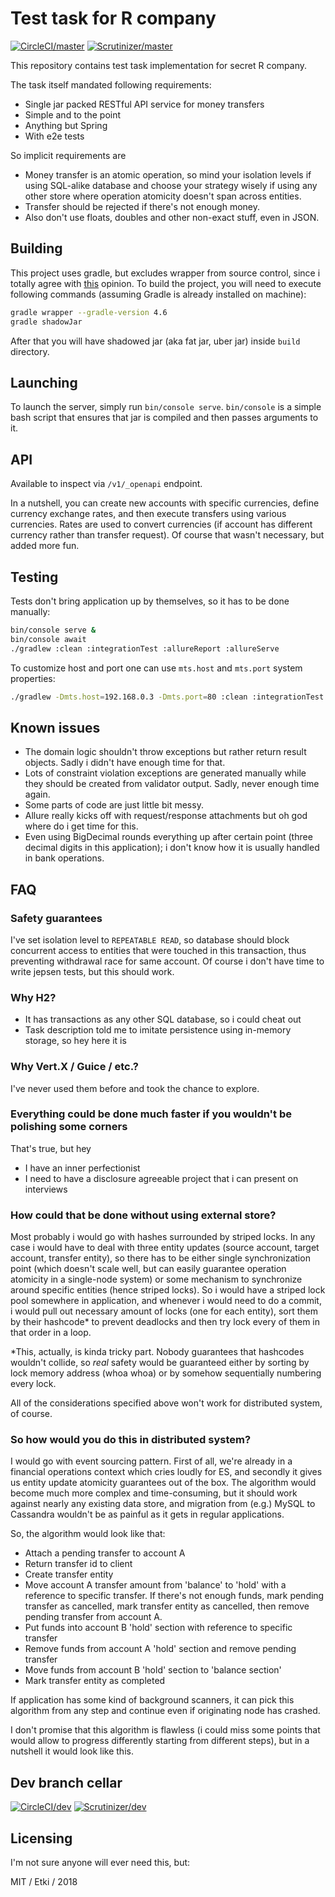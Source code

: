 # Test task for R company

[![CircleCI/master](https://img.shields.io/circleci/project/github/etki/revolving-skill-check/master.svg?style=flat-square)](https://circleci.com/gh/etki/revolving-skill-check/tree/master)
[![Scrutinizer/master](https://img.shields.io/scrutinizer/g/etki/revolving-skill-check/master.svg?style=flat-square)](https://scrutinizer-ci.com/g/etki/revolving-skill-check/?branch=master)

This repository contains test task implementation for secret R company.

The task itself mandated following requirements:

- Single jar packed RESTful API service for money transfers
- Simple and to the point
- Anything but Spring
- With e2e tests

So implicit requirements are

- Money transfer is an atomic operation, so mind your isolation levels
if using SQL-alike database and choose your strategy wisely if using any 
other store where operation atomicity doesn't span across entities.
- Transfer should be rejected if there's not enough money.
- Also don't use floats, doubles and other non-exact stuff, even in 
JSON.

## Building

This project uses gradle, but excludes wrapper from source control,
since i totally agree with [this](https://stackoverflow.com/a/42044733/2908793)
opinion. To build the project, you will need to execute following 
commands (assuming Gradle is already installed on machine):

```bash
gradle wrapper --gradle-version 4.6
gradle shadowJar
```

After that you will have shadowed jar (aka fat jar, uber jar) inside 
`build` directory.

## Launching

To launch the server, simply run `bin/console serve`. `bin/console`
is a simple bash script that ensures that jar is compiled and then
passes arguments to it.

## API

Available to inspect via `/v1/_openapi` endpoint.

In a nutshell, you can create new accounts with specific currencies,
define currency exchange rates, and then execute transfers using various
currencies. Rates are used to convert currencies (if account has 
different currency rather than transfer request). Of course that wasn't
necessary, but added more fun.

## Testing

Tests don't bring application up by themselves, so it has to be done 
manually:

```bash
bin/console serve &
bin/console await
./gradlew :clean :integrationTest :allureReport :allureServe
```

To customize host and port one can use `mts.host` and `mts.port` system
properties:

```bash
./gradlew -Dmts.host=192.168.0.3 -Dmts.port=80 :clean :integrationTest :allureReport :allureServe
```

## Known issues

- The domain logic shouldn't throw exceptions but rather return result
objects. Sadly i didn't have enough time for that.
- Lots of constraint violation exceptions are generated manually while
they should be created from validator output. Sadly, never enough time 
again.
- Some parts of code are just little bit messy.
- Allure really kicks off with request/response attachments but oh god 
where do i get time for this.
- Even using BigDecimal rounds everything up after certain point (three
decimal digits in this application); i don't know how it is usually 
handled in bank operations. 

## FAQ

### Safety guarantees

I've set isolation level to `REPEATABLE READ`, so database should block
concurrent access to entities that were touched in this transaction,
thus preventing withdrawal race for same account. Of course i don't have
time to write jepsen tests, but this should work.  

### Why H2?

- It has transactions as any other SQL database, so i could cheat out
- Task description told me to imitate persistence using in-memory 
storage, so hey here it is

### Why Vert.X / Guice / etc.?

I've never used them before and took the chance to explore.

### Everything could be done much faster if you wouldn't be polishing some corners

That's true, but hey

- I have an inner perfectionist
- I need to have a disclosure agreeable project that i can present on 
interviews

### How could that be done without using external store?

Most probably i would go with hashes surrounded by striped locks. In any
case i would have to deal with three entity updates (source account, 
target account, transfer entity), so there has to be either single 
synchronization point (which doesn't scale well, but can easily 
guarantee operation atomicity in a single-node system) or some mechanism
to synchronize around specific entities (hence striped locks). So i 
would have a striped lock pool somewhere in application, and whenever i
would need to do a commit, i would pull out necessary amount of locks
(one for each entity), sort them by their hashcode* to prevent deadlocks
and then try lock every of them in that order in a loop.

*This, actually, is kinda tricky part. Nobody guarantees that hashcodes
wouldn't collide, so *real* safety would be guaranteed either by sorting 
by lock memory address (whoa whoa) or by somehow sequentially numbering 
every lock.

All of the considerations specified above won't work for distributed 
system, of course.

### So how would you do this in distributed system?

I would go with event sourcing pattern. First of all, we're already in
a financial operations context which cries loudly for ES, and secondly 
it gives us entity update atomicity guarantees out of the box. The 
algorithm would become much more complex and time-consuming, but it 
should work against nearly any existing data store, and migration from 
(e.g.) MySQL to Cassandra wouldn't be as painful as it gets in regular
applications.

So, the algorithm would look like that:

- Attach a pending transfer to account A
- Return transfer id to client
- Create transfer entity
- Move account A transfer amount from 'balance' to 'hold' with a 
reference to specific transfer. If there's not enough funds, mark
pending transfer as cancelled, mark transfer entity as cancelled, then 
remove pending transfer from account A.
- Put funds into account B 'hold' section with reference to specific
transfer
- Remove funds from account A 'hold' section and remove pending
transfer
- Move funds from account B 'hold' section to 'balance section'
- Mark transfer entity as completed

If application has some kind of background scanners, it can pick this 
algorithm from any step and continue even if originating node has 
crashed.

I don't promise that this algorithm is flawless (i could miss some 
points that would allow to progress differently starting from different
steps), but in a nutshell it would look like this.

## Dev branch cellar

[![CircleCI/dev](https://img.shields.io/circleci/project/github/etki/revolving-skill-check/dev.svg?style=flat-square)](https://circleci.com/gh/etki/java-event-sourcing/tree/dev)
[![Scrutinizer/dev](https://img.shields.io/scrutinizer/g/etki/revolving-skill-check/dev.svg?style=flat-square)](https://scrutinizer-ci.com/g/etki/revolving-skill-check/?branch=dev)

## Licensing

I'm not sure anyone will ever need this, but:

MIT / Etki / 2018

